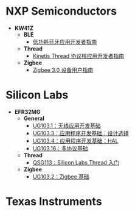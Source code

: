 # **NXP Semiconductors**

* **KW41Z**
    * **BLE**
        * [低功耗蓝牙应用开发者指南](./NXP/KW41Z/BLE/BLE%20Application%20Developer's%20Guide.md)
    * **Thread**
        * [Kinetis Thread 协议栈应用开发者指南](./NXP/KW41Z/Thread/Kinetis%20Thread%20Stack%20Application%20Developer's%20Guide.md)
    * **Zigbee**
        * [Zigbee 3.0 设备用户指南](./NXP/KW41Z/Zigbee/ZigBee%203.0%20Devices%20User%20Guide.md)


# **Silicon Labs**

* **EFR32MG**
    * **General**
        * [UG103.1：无线应用开发基础](./Silicon%20Labs/EFR32MG/General/Wireless%20Networking%20Application%20Development%20Fundamentals.md)
        * [UG103.3：应用程序开发基础：设计选择](./Silicon%20Labs/EFR32MG/General/Application%20Development%20Fundamentals-Design%20Choices.md)
        * [UG103.4：应用程序开发基础：HAL](./Silicon%20Labs/EFR32MG/General/Application%20Development%20Fundamentals-HAL.md)
        * [UG103.16：多协议基础](./Silicon%20Labs/EFR32MG/General/Multiprotocol%20Fundamentals.md)
    * **Thread**
        * [QSG113：Silicon Labs Thread 入门](./Silicon%20Labs/EFR32MG/Thread/Getting%20Started%20with%20Silicon%20Labs%20Thread.md)
    * **Zigbee**
        * [UG103.2：Zigbee 基础](./Silicon%20Labs/EFR32MG/Zigbee/Zigbee%20Fundamentals.md)

# **Texas Instruments**
